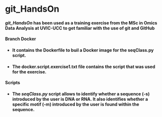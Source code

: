# git_HandsOn

#### *git_HandsOn* has been used as a training exercise from the MSc in Omics Data Analysis at UVIC-UCC to get familiar with the use of git and GitHub


**Branch Docker**
* #### It contains the Dockerfile to buil a Docker image for the seqClass.py script. 
* #### The docker.script.exercise1.txt file contains the script that was used for the exercise.

**Scripts**
* #### The *seqClass.py* script allows to identify whether a sequence (-s) introduced by the user is DNA or RNA. It also identifies whether a specific motif (-m) introduced by the user is found within the sequence.
